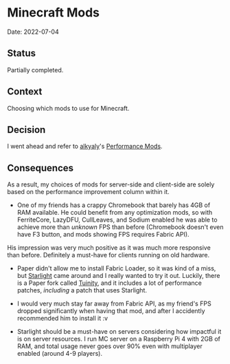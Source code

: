 # Minecraft Mods

Date: 2022-07-04

## Status

Partially completed.

## Context

Choosing which mods to use for Minecraft.

## Decision

I went ahead and refer to [alkyaly]'s [Performance Mods][performance-mods]. 

## Consequences

As a result, my choices of mods for server-side and client-side are solely based on the performance improvement column within it.

- One of my friends has a crappy Chromebook that barely has 4GB of RAM available. He could benefit from any optimization mods, so with FerriteCore, LazyDFU, CullLeaves, and Sodium enabled he was able to achieve more than *unknown* FPS than before (Chromebook doesn't even have F3 button, and mods showing FPS requires Fabric API).

His impression was very much positive as it was much more responsive than before. Definitely a must-have for clients running on old hardware.

- Paper didn't allow me to install Fabric Loader, so it was kind of a miss, but [Starlight][starlight] came around and I really wanted to try it out. Luckily, there is a Paper fork called [Tuinity][tuinity], and it includes a lot of performance patches, *including* a patch that uses Starlight.

- I would very much stay far away from Fabric API, as my friend's FPS dropped significantly when having that mod, and after I accidently recommended him to install it :v

- Starlight should be a must-have on servers considering how impactful it is on server resources. I run MC server on a Raspberry Pi 4 with 2GB of RAM, and total usage never goes over 90% even with multiplayer enabled (around 4-9 players).

[alkyaly]: https://github.com/alkyaly

[performance-mods]: https://gist.github.com/alkyaly/02830c560d15256855bc529e1e232e88

[starlight]: https://github.com/PaperMC/Starlight

[tuinity]: https://github.com/Tuinity/Tuinity
